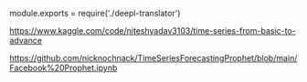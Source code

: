 module.exports = require('./deepl-translator')

https://www.kaggle.com/code/niteshyadav3103/time-series-from-basic-to-advance

https://github.com/nicknochnack/TimeSeriesForecastingProphet/blob/main/Facebook%20Prophet.ipynb
